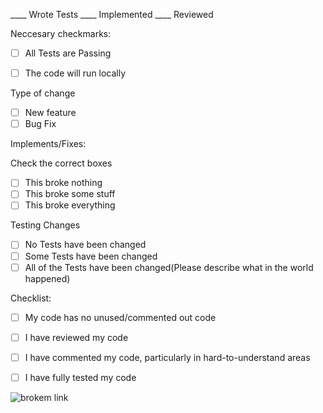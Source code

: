 ____ Wrote Tests ____ Implemented ____ Reviewed

Neccesary checkmarks:

  - [ ] All Tests are Passing

  - [ ] The code will run locally

Type of change

  - [ ] New feature
  - [ ] Bug Fix

Implements/Fixes:

    

Check the correct boxes

  - [ ] This broke nothing
  - [ ] This broke some stuff
  - [ ] This broke everything

Testing Changes

   - [ ] No Tests have been changed
   - [ ] Some Tests have been changed
   - [ ] All of the Tests have been changed(Please describe what in the world happened)

Checklist:

   - [ ] My code has no unused/commented out code
   - [ ] I have reviewed my code
   - [ ] I have commented my code, particularly in hard-to-understand areas
   - [ ] I have fully tested my code


![brokem link](https://media.tenor.com/FRi5efWsLMwAAAAM/calgary-flames-elias-lindholm.gif)
